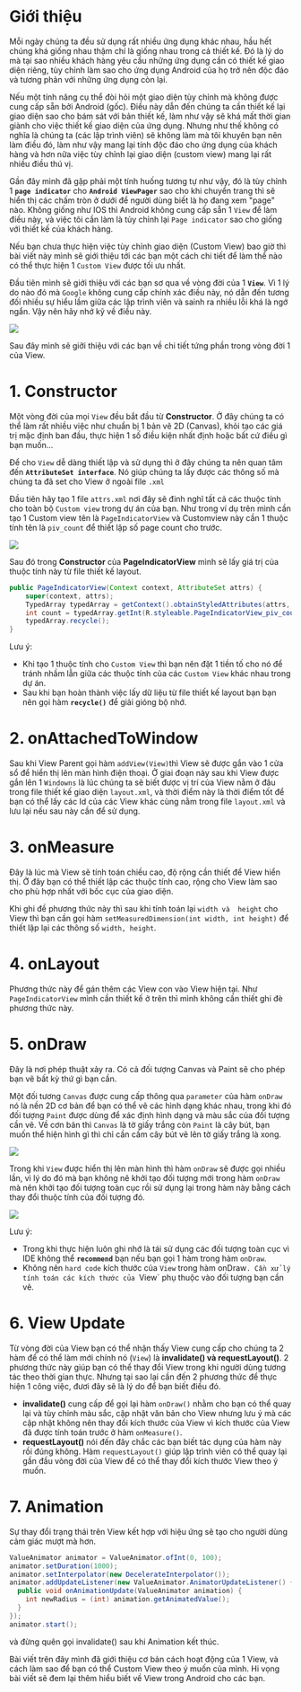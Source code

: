 # Giới thiệu
Mỗi ngày chúng ta đều sử dụng rất nhiều ứng dụng khác nhau, hầu hết chúng khá giống nhau thậm chí là giống nhau trong cả thiết kế. Đó là lý do mà tại sao nhiều khách hàng yêu cầu những ứng dụng cần có thiết kế giao diện riêng, tùy chỉnh làm sao cho ứng dụng Android của họ trở nên độc đáo và tương phản với những ứng dụng còn lại.

Nếu một tính năng cụ thể đòi hỏi một giao diện tùy chỉnh mà không được cung cấp sẵn bởi Android (gốc). Điều này dẫn đến chúng ta cần thiết kế lại giao diện sao cho bám sát với bản thiết kế, làm như vậy sẽ khá mất thời gian giành cho việc thiết kế giao diện của ứng dụng. Nhưng như thế không có nghĩa là chúng ta (các lập trình viên) sẽ không làm mà tôi khuyên bạn nên làm điều đó, làm như vậy mang lại tính độc đáo cho ứng dụng của khách hàng và hơn nữa việc tùy chỉnh lại giao diện (custom view) mang lại rất nhiều điều thú vị.

Gần đây mình đã gặp phải một tính huống tương tự như vậy, đó là tùy chỉnh 1 **`page indicator`** cho **`Android ViewPager`** sao cho khi chuyển trang thì sẽ hiển thị các chấm tròn ở dưới để người dùng biết là họ đang xem "page" nào. Không giống như IOS thì Android không cung cấp sẵn 1 `View` để làm điều này, và việc tôi cần làm là tủy chỉnh lại `Page indicator` sao cho giống với thiết kế của khách hàng.

Nếu bạn chưa thực hiện việc tùy chỉnh giao diện (Custom View) bao giờ thì bài viết này mình sẽ giới thiệu tới các bạn một cách chi tiết để làm thể nào có thể thực hiện 1 `Custom View` được tối ưu nhất.

Đầu tiên mình sẽ giới thiệu với các bạn sơ qua về vòng đời của 1 **`View`**. Vì 1 lý do nào đó mà `Google` không cung cấp chính xác điều này, nó dẫn đến tương đối nhiều sự hiểu lầm giữa các lập trình viên và sainh ra nhiều lỗi khá là ngớ ngẩn. Vậy nên hãy nhớ kỹ về điều này.

![](https://images.viblo.asia/0e323f11-aedf-4838-be5b-92b8a9253fb4.png)

Sau đây mình sẽ giỡi thiệu với các bạn về chi tiết tứng phần trong vòng đời 1 của View.
# 1. Constructor
Một vòng đời của mọi `View` đều bắt đầu từ **Constructor**. Ở đây chúng ta có thể làm rất nhiều việc như chuẩn bị 1 bản vẽ 2D (Canvas), khỏi tạo các giá trị mặc định ban đầu, thực hiện 1 số điều kiện nhất định hoặc bất cứ điều gì bạn muốn...

Để cho `View` dễ dàng thiết lập và sử dụng thì ở đây chúng ta nên quan tâm đến **`AttributeSet interface`**. Nó giúp chúng ta lấy được các thông số mà chúng ta đã set cho View ở ngoài file `.xml`

Đầu tiên hãy tạo 1 file `attrs.xml` nơi đây sẽ đinh nghĩ tất cả các thuộc tính cho toàn bộ `Custom view` trong dự án của bạn. Như trong ví dụ trên mình cần tạo 1 Custom view tên là `PageIndicatorView` và Customview này cần 1 thuộc tính tên là `piv_count` để thiết lập số page count cho trước.

![](https://images.viblo.asia/2e8b0f04-e588-477a-8f0c-24b35a0c50b9.png)

Sau đó trong **Constructor** của **PageIndicatorView** mình sẽ lấy giá trị của thuộc tính này từ file thiết kế layout.

```Java
public PageIndicatorView(Context context, AttributeSet attrs) {
    super(context, attrs);
    TypedArray typedArray = getContext().obtainStyledAttributes(attrs, R.styleable.PageIndicatorView);
    int count = typedArray.getInt(R.styleable.PageIndicatorView_piv_count,0);
    typedArray.recycle();
}
```

Lưu ý:
- Khi tạo 1 thuộc tính cho `Custom View` thì bạn nên đặt 1 tiền tố cho nó để tránh nhầm lẫn giữa các thuộc tính của các `Custom View` khác nhau trong dự án.
- Sau khi bạn hoàn thành việc lấy dữ liệu từ file thiết kế layout bạn bạn nên gọi hàm **`recycle()`** để giải gióng bộ nhớ.

# 2. onAttachedToWindow

Sau khi View Parent gọi hàm `addView(View)`thì View sẽ được gắn vào 1 cửa sổ để hiển thị lên màn hình điện thoại. Ở giai đoạn này sau khi View được gắn lên 1 `Windowns` là lúc chúng ta sẽ biết được vị trí của View nằm ở đâu trong file thiết kế giao diện `layout.xml`, và thời điểm này là thời điểm tốt để bạn có thể lấy các Id của các View khác cùng nằm trong file `layout.xml` và lưu lại nếu sau này cần để sử dụng.

# 3. onMeasure
Đây là lúc mà View sẽ tính toán chiều cao, độ rộng cần thiết để View hiển thị. Ở đây bạn có thể thiết lập các thuộc tính cao, rộng cho View làm sao cho phù hợp nhất với bốc cục của giao diện.

Khi ghi đề phương thức này thì sau khi tính toán lại `width và  height` cho View thì bạn cần gọi hàm `setMeasuredDimension(int width, int height)` để thiết lập lại các thông số `width, height`.


# 4. onLayout
Phương thức này để gán thêm các View con vào View hiện tại. 
Như `PageIndicatorView` mình cần thiết kế ở trên thì mình không cần thiết ghi đè phương thức này.

# 5. onDraw
Đây là nơi phép thuật xảy ra. Có cả đối tượng Canvas và Paint sẽ cho phép bạn vẽ bất kỳ thứ gì bạn cần.

Một đối tương `Canvas` được cung cấp thông qua `parameter` của hàm `onDraw` nó là nền 2D cơ bản để bạn có thể vẽ các hình dạng khác nhau, trong khi đó đối tượng `Paint` được dùng để xác định hình dạng và màu sắc của đối tượng cần vẽ. Về cơn bản thì `Canvas` là tờ giấy trắng còn `Paint` là cây bút, bạn muốn thể hiện hình gì thì chỉ cần cầm cây bút vẽ lên tờ giấy trắng là xong.

![](https://images.viblo.asia/46fba898-e671-4e17-bdf6-99feb960baf6.png)

Trong khi `View` được hiển thị lên màn hình thì hàm `onDraw` sẽ được gọi nhiều lần, vì lý do đó mà bạn không nê khởi tạo đối tượng mới trong hàm `onDraw` mà nên khởi tạo đối tượng toàn cục rồi sử dụng lại trong hàm này bằng cách thay đổi thuộc tính của đối tượng đó.

![](https://images.viblo.asia/fbd83942-3e10-4292-a3c9-a8eb7b13a0f1.png)

Lưu ý:
- Trong khi thực hiện luôn ghi nhớ là tái sử dụng các đối tượng toàn cục vì IDE không thể **`recommend`** bạn nếu bạn gọi 1 hàm trong hàm `onDraw`.
- Không nên `hard code` kích thước của `View` trong hàm onDraw`. Cần xử lý tính toán các kích thước của `View` phụ thuộc vào đối tượng bạn cần vẽ.

# 6. View Update

Từ vòng đời của View bạn có thể nhận thấy View cung cấp cho chúng ta 2 hàm để có thể làm mới chính nó (`View`) là **invalidate() và requestLayout()**. 2 phương thức này giúp bạn có thể thay đổi View trong khi người dùng tương tác theo thời gian thực. Nhưng tại sao lại cần đến 2 phương thức để thực hiện 1 công việc, đươi đây sẽ là lý do để bạn biết điều đó.

- **invalidate()** cung cấp để gọi lại hàm `onDraw()` nhằm cho bạn có thể quay lại và tùy chỉnh màu sắc, cập nhật văn bản cho View nhưng lưu ý mà các cập nhật không nên thay đổi kích thước của View vì kích thước của View đã được tính toán trước ở hàm `onMeasure()`.
- **requestLayout()** nói đến đây chắc các bạn biết tác dụng của hàm này rồi đúng không. Hàm `requestLayout()` giúp lập trình viên có thể quay lại gần đầu vòng đời của View để có thể thay đổi kích thước View theo ý muốn.

# 7. Animation
Sự thay đổi trạng thái trên View kết hợp với hiệu ứng sẽ tạo cho người dùng cảm giác mượt mà hơn.

```Java
ValueAnimator animator = ValueAnimator.ofInt(0, 100);
animator.setDuration(1000);
animator.setInterpolator(new DecelerateInterpolator());
animator.addUpdateListener(new ValueAnimator.AnimatorUpdateListener() {
  public void onAnimationUpdate(ValueAnimator animation) {
    int newRadius = (int) animation.getAnimatedValue();
  }
});
animator.start();
```

và đừng quên gọi invalidate() sau khi Animation kết thúc.

Bài viết trên đây mình đã giới thiệu cơ bản cách hoạt động của 1 View, và cách làm sao để bạn có thể Custom View theo ý muốn của mình. Hi vọng bài viết sẽ đem lại thêm hiểu biết về View trong Android cho các bạn.